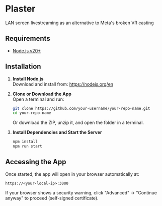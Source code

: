 # Plaster

LAN screen livestreaming as an alternative to Meta's broken VR casting

## Requirements

- [Node.js v20+](https://nodejs.org/en)

## Installation

1. **Install Node.js**  
   Download and install from: https://nodejs.org/en

2. **Clone or Download the App**  
   Open a terminal and run:

   ```bash
   git clone https://github.com/your-username/your-repo-name.git
   cd your-repo-name
   ```

   Or download the ZIP, unzip it, and open the folder in a terminal.

3. **Install Dependencies and Start the Server**

   ```bash
   npm install
   npm run start
   ```

## Accessing the App

Once started, the app will open in your browser automatically at:

```
https://<your-local-ip>:3000
```

If your browser shows a security warning, click "Advanced" → "Continue anyway" to proceed (self-signed certificate).
